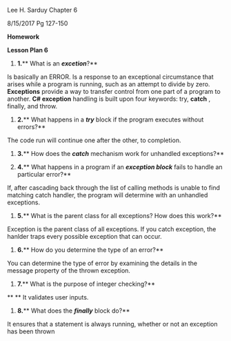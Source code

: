 Lee H. Sarduy                                                                                                                                               Chapter 6

8/15/2017                                                                                                                                                    Pg 127-150

**Homework**

**Lesson Plan 6**

1. **1.**** What is an **_excetion_**?**

Is basically an ERROR. Is a response to an exceptional circumstance that arises while a program is running, such as an attempt to divide by zero. **Exceptions** provide a way to transfer control from one part of a program to another. **C# exception** handling is built upon four keywords: try, **catch** , finally, and throw.

1. **2.**** What happens in a **_try_** block if the program executes without errors?**

The code run will continue one after the other, to completion.

1. **3.**** How does the **_catch_** mechanism work for unhandled exceptions?**

1. **4.**** What happens in a program if an **_exception block_** fails to handle an particular error?**

If, after cascading back through the list of calling methods is unable to find matching catch handler, the program will determine with an unhandled exceptions.

1. **5.**** What is the parent class for all exceptions? How does this work?**

Exception is the parent class of all exceptions. If you catch exception, the hanlder traps every possible exception that can occur.

1. **6.**** How do you determine the type of an error?**

You can determine the type of error by examining the details in the message property of the thrown exception.

1. **7.**** What is the purpose of integer checking?**

**             ** It validates user inputs.

1. **8.**** What does the **_finally_** block do?**

It ensures that a statement is always running, whether or not an exception has been thrown